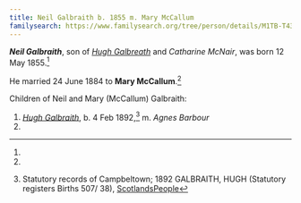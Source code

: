 ```yaml
---
title: Neil Galbraith b. 1855 m. Mary McCallum
familysearch: https://www.familysearch.org/tree/person/details/M1TB-T43
---
```

***Neil Galbraith***, son of *[Hugh Galbreath](galbreath-hugh-1823-mcnair.md)* and *Catharine McNair*, was born 12 May 1855.[^birth]

He married 24 June 1884 to **Mary McCallum**.[^marriage]

Children of Neil and Mary (McCallum) Galbraith:

1. *[Hugh Galbraith](galbraith-hugh-1892-barbour.md)*, b. 4 Feb 1892,[^hugh-birth] m. *Agnes Barbour* 
2. 

[^birth]:

[^marriage]:

[^hugh-birth]: Statutory records of Campbeltown; 1892 GALBRAITH, HUGH (Statutory registers Births 507/ 38), [ScotlandsPeople](https://www.scotlandspeople.gov.uk/view-image/nrs_stat_births/43504198)
